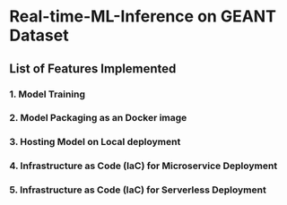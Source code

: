 # Real-time-ML-Inference on GEANT Dataset

## List of Features Implemented 

### 1. Model Training 
### 2. Model Packaging as an Docker image
### 3. Hosting Model on Local deployment
### 4. Infrastructure as Code (IaC) for Microservice Deployment
### 5. Infrastructure as Code (IaC) for Serverless Deployment
